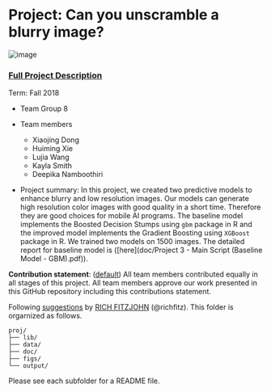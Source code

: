 # Project: Can you unscramble a blurry image? 
![image](figs/example.png)

### [Full Project Description](doc/project3_desc.md)

Term: Fall 2018

+ Team Group 8
+ Team members
	+ Xiaojing Dong
	+ Huiming Xie
	+ Lujia Wang
	+ Kayla Smith
	+ Deepika Namboothiri

+ Project summary: In this project, we created two predictive models to enhance blurry and low resolution images. Our models can generate high resolution color images with good quality in a short time. Therefore they are good choices for mobile AI programs. The baseline model implements the Boosted Decision Stumps using `gbm` package in R and the improved model implements the Gradient Boosting using `XGBoost` package in R. We trained two models on 1500 images. The detailed report for baseline model is ([here](doc/Project 3 - Main Script (Baseline Model - GBM).pdf)).
	
**Contribution statement**: ([default](doc/a_note_on_contributions.md)) All team members contributed equally in all stages of this project. All team members approve our work presented in this GitHub repository including this contributions statement. 

Following [suggestions](http://nicercode.github.io/blog/2013-04-05-projects/) by [RICH FITZJOHN](http://nicercode.github.io/about/#Team) (@richfitz). This folder is orgarnized as follows.

```
proj/
├── lib/
├── data/
├── doc/
├── figs/
└── output/
```

Please see each subfolder for a README file.
